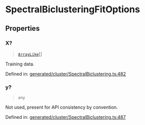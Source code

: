 # SpectralBiclusteringFitOptions

## Properties

### X?

> [`ArrayLike`](../types/ArrayLike.md)[]

Training data.

Defined in:  [generated/cluster/SpectralBiclustering.ts:482](https://github.com/transitive-bullshit/scikit-learn-ts/blob/122b3c0/packages/sklearn/src/generated/cluster/SpectralBiclustering.ts#L482)

### y?

> `any`

Not used, present for API consistency by convention.

Defined in:  [generated/cluster/SpectralBiclustering.ts:487](https://github.com/transitive-bullshit/scikit-learn-ts/blob/122b3c0/packages/sklearn/src/generated/cluster/SpectralBiclustering.ts#L487)
